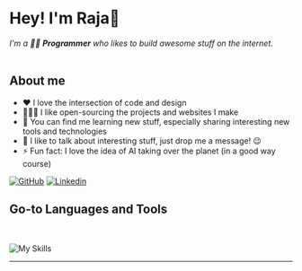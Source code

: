 # Hey! I'm Raja👋

<p>
  <em>
    I'm a  🧑‍💻 <b>Programmer</b>  who likes to build awesome stuff on the internet. <br/><br/>
  </em>
</p>

## **About me**

- ❤️ I love the intersection of code and design
- 👨🏽‍💻 I like open-sourcing the projects and websites I make
- 🌱 You can find me learning new stuff, especially sharing interesting new tools and technologies
- 💬 I like to talk about interesting stuff, just drop me a message! 😉
- ⚡ Fun fact: I love the idea of AI taking over the planet (in a good way course)

[![GitHub](https://img.shields.io/badge/-Github-000?logo=Github&logoColor=white&style=for-the-badge)](https://github.com/Raja1704/)
[![Linkedin](https://img.shields.io/badge/-LinkedIn-blue?style=for-the-badge&logo=Linkedin&logoColor=white)](https://www.linkedin.com/in/raja1704/)


## **Go-to Languages and Tools**

</br>

![My Skills](https://skillicons.dev/icons?i=ts,js,rust,html,css,tailwind,react,python,nodejs,mysql,nextjs,vim,vscode,c,cpp,java,docker,git,github,aws,bootstrap,vercel,markdown,netlify,expressjs,mongodb,go,figma,pps&perline=14)

<hr />

